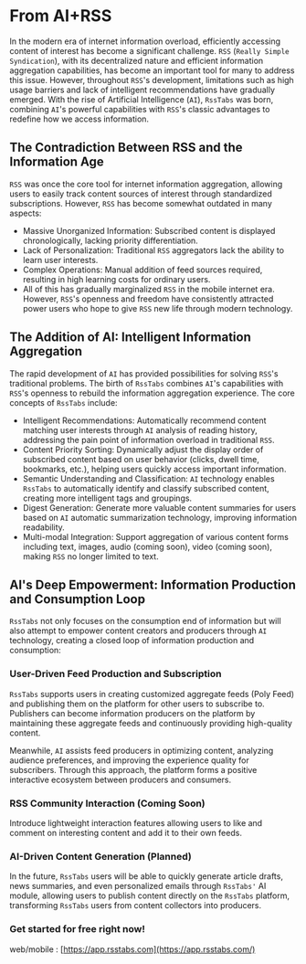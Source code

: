 # From AI+RSS

In the modern era of internet information overload, efficiently accessing content of interest has become a significant challenge. `RSS` (`Really Simple Syndication`), with its decentralized nature and efficient information aggregation capabilities, has become an important tool for many to address this issue. However, throughout `RSS`'s development, limitations such as high usage barriers and lack of intelligent recommendations have gradually emerged. With the rise of Artificial Intelligence (`AI`), `RssTabs` was born, combining `AI`'s powerful capabilities with `RSS`'s classic advantages to redefine how we access information.

## The Contradiction Between RSS and the Information Age

`RSS` was once the core tool for internet information aggregation, allowing users to easily track content sources of interest through standardized subscriptions. However, `RSS` has become somewhat outdated in many aspects:

- Massive Unorganized Information: Subscribed content is displayed chronologically, lacking priority differentiation.
- Lack of Personalization: Traditional `RSS` aggregators lack the ability to learn user interests.
- Complex Operations: Manual addition of feed sources required, resulting in high learning costs for ordinary users.
- All of this has gradually marginalized `RSS` in the mobile internet era. However, `RSS`'s openness and freedom have consistently attracted power users who hope to give `RSS` new life through modern technology.

## The Addition of AI: Intelligent Information Aggregation

The rapid development of `AI` has provided possibilities for solving `RSS`'s traditional problems. The birth of `RssTabs` combines `AI`'s capabilities with `RSS`'s openness to rebuild the information aggregation experience.
The core concepts of `RssTabs` include:

- Intelligent Recommendations: Automatically recommend content matching user interests through `AI` analysis of reading history, addressing the pain point of information overload in traditional `RSS`.
- Content Priority Sorting: Dynamically adjust the display order of subscribed content based on user behavior (clicks, dwell time, bookmarks, etc.), helping users quickly access important information.
- Semantic Understanding and Classification: `AI` technology enables `RssTabs` to automatically identify and classify subscribed content, creating more intelligent tags and groupings.
- Digest Generation: Generate more valuable content summaries for users based on `AI` automatic summarization technology, improving information readability.
- Multi-modal Integration: Support aggregation of various content forms including text, images, audio (coming soon), video (coming soon), making `RSS` no longer limited to text.

## AI's Deep Empowerment: Information Production and Consumption Loop

`RssTabs` not only focuses on the consumption end of information but will also attempt to empower content creators and producers through `AI` technology, creating a closed loop of information production and consumption:

### User-Driven Feed Production and Subscription

`RssTabs` supports users in creating customized aggregate feeds (Poly Feed) and publishing them on the platform for other users to subscribe to. Publishers can become information producers on the platform by maintaining these aggregate feeds and continuously providing high-quality content.

Meanwhile, `AI` assists feed producers in optimizing content, analyzing audience preferences, and improving the experience quality for subscribers. Through this approach, the platform forms a positive interactive ecosystem between producers and consumers.

### RSS Community Interaction (Coming Soon)

Introduce lightweight interaction features allowing users to like and comment on interesting content and add it to their own feeds.

### AI-Driven Content Generation (Planned)

In the future, `RssTabs` users will be able to quickly generate article drafts, news summaries, and even personalized emails through `RssTabs'` AI module, allowing users to publish content directly on the `RssTabs` platform, transforming `RssTabs` users from content collectors into producers.
### Get started for free right now!
web/mobile : [https://app.rsstabs.com](https://app.rsstabs.com/)
